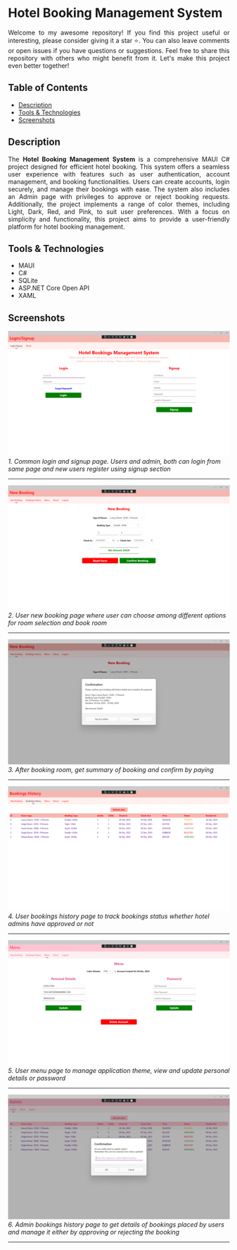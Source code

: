 # Hotel Booking Management System
<p align="justify" width="100%">Welcome to my awesome repository! If you find this project useful or interesting, please consider giving it a star ⭐. You can also leave comments or open issues if you have questions or suggestions. Feel free to share this repository with others who might benefit from it. Let's make this project even better together!</p>

## Table of Contents
- [Description](#description)
- [Tools & Technologies](#tools--technologies)
- [Screenshots](#screenshots)

## Description
<p align="justify" width="100%">The <strong>Hotel Booking Management System</strong> is a comprehensive MAUI C# project designed for efficient hotel booking. This system offers a seamless user experience with features such as user authentication, account management, and booking functionalities. Users can create accounts, login securely, and manage their bookings with ease. The system also includes an Admin page with privileges to approve or reject booking requests. Additionally, the project implements a range of color themes, including Light, Dark, Red, and Pink, to suit user preferences. With a focus on simplicity and functionality, this project aims to provide a user-friendly platform for hotel booking management.</p>

## Tools & Technologies

- MAUI
- C#
- SQLite
- ASP.NET Core Open API
- XAML

## Screenshots

![Screenshot 1](/images/screenshots/1.png)<br />
*1. Common login and signup page. Users and admin, both can login from same page and new users register using signup section*<hr>

![Screenshot 2](/images/screenshots/2.png)<br />
*2. User new booking page where user can choose among different options for room selection and book room*<hr>

![Screenshot 3](/images/screenshots/3.png)<br />
*3. After booking room, get summary of booking and confirm by paying*<hr>

![Screenshot 4](/images/screenshots/4.png)<br />
*4. User bookings history page to track bookings status whether hotel admins have approved or not*<hr>

![Screenshot 5](/images/screenshots/5.png)<br />
*5. User menu page to manage application theme, view and update personal details or password*<hr>

![Screenshot 6](/images/screenshots/6.png)<br />
*6. Admin bookings history page to get details of bookings placed by users and manage it either by approving or rejecting the booking*<hr>
